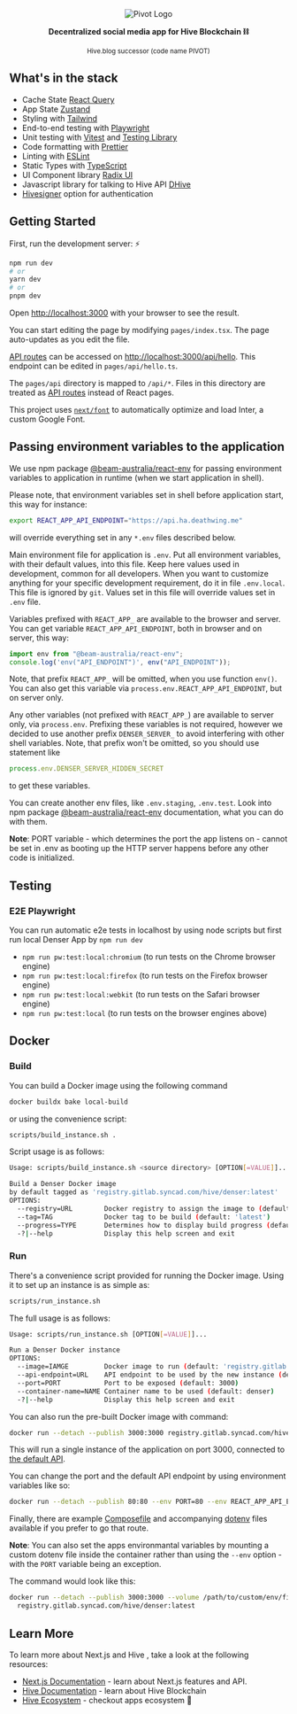 <div align="center">
    <img src="https://user-images.githubusercontent.com/8167068/232636144-c0cb3c35-9d79-4349-bc67-b2c0c298ee4b.png" alt="Pivot Logo">
    <p><strong>Decentralized social media app for Hive Blockchain ⛓️</strong></p>
    <small style='display: block'>Hive.blog successor (code name PIVOT)</small>
</div>

## What's in the stack
- Cache State [React Query](https://tanstack.com/query/latest)
- App State [Zustand](https://zustand-demo.pmnd.rs/)
- Styling with [Tailwind](https://tailwindcss.com/)
- End-to-end testing with [Playwright](https://playwright.dev/)
- Unit testing with [Vitest](https://vitest.dev) and [Testing Library](https://testing-library.com)
- Code formatting with [Prettier](https://prettier.io)
- Linting with [ESLint](https://eslint.org)
- Static Types with [TypeScript](https://typescriptlang.org)
- UI Component library [Radix UI](https://www.radix-ui.com/)
- Javascript library for talking to Hive API [DHive](https://gitlab.syncad.com/hive/dhive)
- [Hivesigner](https://hivesigner.com/) option for authentication

## Getting Started

First, run the development server: ⚡️

```bash
npm run dev
# or
yarn dev
# or
pnpm dev
```

Open [http://localhost:3000](http://localhost:3000) with your browser to see the result.

You can start editing the page by modifying `pages/index.tsx`. The page auto-updates as you edit the file.

[API routes](https://nextjs.org/docs/api-routes/introduction) can be accessed on [http://localhost:3000/api/hello](http://localhost:3000/api/hello). This endpoint can be edited in `pages/api/hello.ts`.

The `pages/api` directory is mapped to `/api/*`. Files in this directory are treated as [API routes](https://nextjs.org/docs/api-routes/introduction) instead of React pages.

This project uses [`next/font`](https://nextjs.org/docs/basic-features/font-optimization) to automatically optimize and load Inter, a custom Google Font.

## Passing environment variables to the application

We use npm package
[@beam-australia/react-env](https://github.com/andrewmclagan/react-env)
for passing environment variables to application in runtime (when we
start application in shell).

Please note, that environment variables set in shell before application
start, this way for instance:

```bash
export REACT_APP_API_ENDPOINT="https://api.ha.deathwing.me"
```

will override everything set in any `*.env` files described below.

Main environment file for application is `.env`. Put all environment
variables, with their default values, into this file. Keep here values
used in development, common for all developers. When you want to
customize anything for your specific development requirement, do it in
file `.env.local`. This file is ignored by `git`. Values set in
this file will override values set in `.env` file.

Variables prefixed with `REACT_APP_` are available to the browser and
server. You can get variable `REACT_APP_API_ENDPOINT`, both in browser
and on server, this way:

```javascript
import env from "@beam-australia/react-env";
console.log('env("API_ENDPOINT")', env("API_ENDPOINT"));
```

Note, that prefix `REACT_APP_` will be omitted, when you use function
`env()`. You can also get this variable via
`process.env.REACT_APP_API_ENDPOINT`, but on server only.

Any other variables (not prefixed with `REACT_APP_`) are available to
server only, via `process.env`. Prefixing these variables is not
required, however we decided to use another prefix `DENSER_SERVER_` to
avoid interfering with other shell variables. Note, that prefix won't be
omitted, so you should use statement like

```javascript
process.env.DENSER_SERVER_HIDDEN_SECRET
```

to get these variables.

You can create another env files, like `.env.staging`, `.env.test`. Look
into npm package
[@beam-australia/react-env](https://github.com/andrewmclagan/react-env)
documentation, what you can do with them.

**Note**: PORT variable - which determines the port the app listens on - cannot be set in .env as booting up the HTTP server happens before any other code is initialized.

## Testing

### E2E Playwright

You can run automatic e2e tests in localhost by using node scripts but
first run local Denser App by `npm run dev`

- `npm run pw:test:local:chromium` (to run tests on the Chrome browser engine)
- `npm run pw:test:local:firefox` (to run tests on the Firefox browser engine)
- `npm run pw:test:local:webkit` (to run tests on the Safari browser engine)
- `npm run pw:test:local` (to run tests on the browser engines above)

## Docker

### Build

You can build a Docker image using the following command

```bash
docker buildx bake local-build
```

or using the convenience script:

```bash
scripts/build_instance.sh .
```

Script usage is as follows:

```bash
Usage: scripts/build_instance.sh <source directory> [OPTION[=VALUE]]...

Build a Denser Docker image
by default tagged as 'registry.gitlab.syncad.com/hive/denser:latest'
OPTIONS:
  --registry=URL        Docker registry to assign the image to (default: 'registry.gitlab.syncad.com/hive/denser')
  --tag=TAG             Docker tag to be build (default: 'latest')
  --progress=TYPE       Determines how to display build progress (default: 'auto')
  -?|--help             Display this help screen and exit
```

### Run

There's a convenience script provided for running the Docker image. Using it to set up an instance is as simple as:

```bash
scripts/run_instance.sh
```

The full usage is as follows:

```bash
Usage: scripts/run_instance.sh [OPTION[=VALUE]]...

Run a Denser Docker instance
OPTIONS:
  --image=IAMGE         Docker image to run (default: 'registry.gitlab.syncad.com/hive/denser:latest')
  --api-endpoint=URL    API endpoint to be used by the new instance (default: 'https://api.hive.blog')
  --port=PORT           Port to be exposed (default: 3000)
  --container-name=NAME Container name to be used (default: denser)
  -?|--help             Display this help screen and exit
```

You can also run the pre-built Docker image with command:

```bash
docker run --detach --publish 3000:3000 registry.gitlab.syncad.com/hive/denser:latest
```

This will run a single instance of the application on port 3000, connected to [the default API](https://api.hive.blog).

You can change the port and the default API endpoint by using environment variables like so:

```bash
docker run --detach --publish 80:80 --env PORT=80 --env REACT_APP_API_ENDPOINT="https://api.deathwing.me" registry.gitlab.syncad.com/hive/denser:latest
```

Finally, there are example [Composefile](docker/docker-compose.yml) and accompanying [dotenv](docker/.env) files available if you prefer to go that route.

**Note**: You can also set the apps environmantal variables by mounting a custom dotenv file inside the container rather than using the `--env` option - with the `PORT` variable being an exception.

The command would look like this:

```bash
docker run --detach --publish 3000:3000 --volume /path/to/custom/env/file:/home/node/app/.env.local \
  registry.gitlab.syncad.com/hive/denser:latest
```

## Learn More

To learn more about Next.js and Hive , take a look at the following resources:

- [Next.js Documentation](https://nextjs.org/docs) - learn about Next.js features and API.
- [Hive Documentation](https://developers.hive.io/) - learn about Hive Blockchain
- [Hive Ecosystem](https://hive.io/eco) - checkout apps ecosystem 📱
